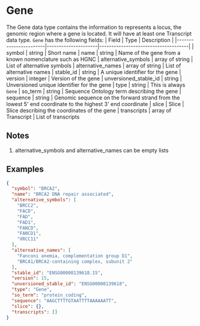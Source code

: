 # Gene

The Gene data type contains the information to represents a locus, the genomic region where a gene is located. It will have at least one Transcript data type.
`Gene` has the following fields:
| Field                 | Type                | Description                         |
|-----------------------|---------------------|-------------------------------------|
| symbol                | string              | Short name
| name                  | string              | Name of the gene from a known nomenclature such as HGNC
| alternative_symbols   | array of string     | List of alternative symbols
| alternative_names     | array of string     | List of alternative names
| stable_id             | string              | A unique identifier for the gene
| version               | integer             | Version of the gene
| unversioned_stable_id | string              | Unversioned unique identifier for the gene
| type                  | string              | This is always `Gene`
| so_term               | string              | Sequence Ontology term describing the gene
| sequence              | string              | Genomic sequence on the forward strand from the lowest 5' end coordinate to the highest 3' end coordinate
| slice                 | Slice               | Slice describing the coordinates of the gene
| transcripts           | array of Transcript | List of transcripts

## Notes
1. alternative_symbols and alternative_names can be empty lists

## Examples
```json
{
  "symbol": "BRCA2",
  "name": "BRCA2 DNA repair associated",
  "alternative_symbols": [
    "BRCC2",
    "FACD",
    "FAD",
    "FAD1",
    "FANCD",
    "FANCD1",
    "XRCC11"
  ],
  "alternative_names": [
    "Fanconi anemia, complementation group D1",
    "BRCA1/BRCA2-containing complex, subunit 2"
  ],
  "stable_id": "ENSG00000139618.15",
  "version": 15,
  "unversioned_stable_id": "ENSG00000139618",
  "type": "Gene",
  "so_term": "protein_coding",
  "sequence": "AAGCTTTTGTAATTTTAAAAAATT",
  "slice": {},
  "transcripts": []
}
```
